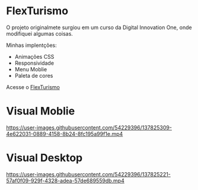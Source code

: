 # FlexTurismo

O projeto originalmete surgiou em um curso da Digital Innovation One, onde modifiquei algumas coisas.

Minhas implentções:
-  Animações CSS
-  Responsividade
-  Menu Moblie
-  Paleta de cores

Acesse o [FlexTurismo](https://nbo2001.github.io/FlexTurismo/)
# Visual Moblie
https://user-images.githubusercontent.com/54229396/137825309-4e622031-0889-4158-8b24-8fc195a99f1e.mp4

# Visual Desktop
https://user-images.githubusercontent.com/54229396/137825221-57af0f09-929f-4328-adea-57de689559db.mp4

